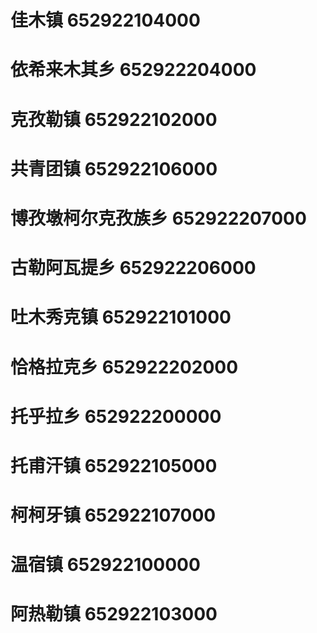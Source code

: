 # 佳木镇 652922104000
# 依希来木其乡 652922204000
# 克孜勒镇 652922102000
# 共青团镇 652922106000
# 博孜墩柯尔克孜族乡 652922207000
# 古勒阿瓦提乡 652922206000
# 吐木秀克镇 652922101000
# 恰格拉克乡 652922202000
# 托乎拉乡 652922200000
# 托甫汗镇 652922105000
# 柯柯牙镇 652922107000
# 温宿镇 652922100000
# 阿热勒镇 652922103000
